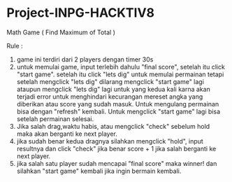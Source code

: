 # Project-INPG-HACKTIV8

Math Game ( Find Maximum of Total )

Rule :
1. game ini terdiri dari 2 players dengan timer 30s
2. untuk memulai game, input terlebih dahulu "final score", setelah itu click "start    game". setelah itu click "lets dig" untuk memulai permainan tetapi setelah           mengclick "lets dig" dilarang mengclick "start game" lagi
   ataupun mengclick "lets dig" lagi untuk yang kedua kali karna akan terjadi error untuk menghindari kecurangan mereset angka 
   yang diberikan atau score yang sudah masuk. Untuk mengulang permainan bisa dengan "refresh" kembali. Untuk mengclick "start game"
   lagi bisa setelah permainan selesai.
3. Jika salah drag,waktu habis, atau mengclick "check" sebelum hold maka akan berganti ke next player.
4. jika sudah benar kedua dragnya silahkan mengclick "hold", input resultnya dan click "check" jika benar score + 1 jika salah berganti
   ke next player.
5. jika salah satu player sudah mencapai "final score" maka winner! dan silahkan "start game" kembali jika ingin bermain kembali.

